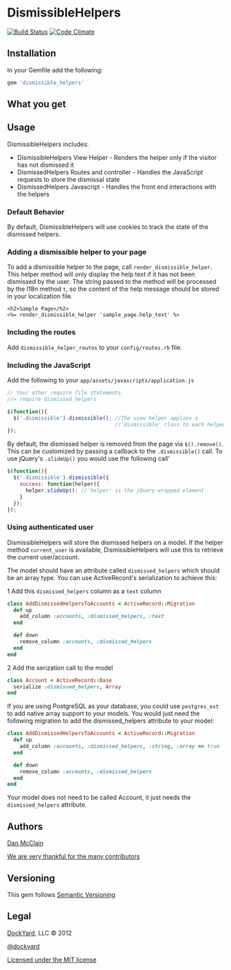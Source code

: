 # DismissibleHelpers #

[![Build Status](https://travis-ci.org/dockyard/dismissible_helpers.png?branch=master)](https://travis-ci.org/dockyard/dismissible_helpers)
[![Code Climate](https://codeclimate.com/badge.png)](https://codeclimate.com/github/dockyard/dismissible_helpers)



## Installation ##

In your Gemfile add the following:

```ruby
gem 'dismissible_helpers'
```

## What you get ##

## Usage ##

DismissibleHelpers includes:

  * DismissibleHelpers View Helper - Renders the helper only if the
visitor has not dismissed it
  * DismissedHelpers Routes and controller - Handles the JavaScript
requests to store the dismissal state
  * DismissedHelpers Javascript - Handles the front end interactions
with the helpers

### Default Behavior ###

By default, DismissibleHelpers will use cookies to track the state of
the dismissed helpers. 

### Adding a dismissible helper to your page ###

To add a dismissible helper to the page, call
`render_dismissible_helper`. This helper method will only display the
help text if it has not been dismissed by the user. The string passed to
the method will be processed by the I18n method `t`, so the content of
the help message should be stored in your localization file.

```erb
<h2>Sample Page</h2>
<%= render_dismissible_helper 'sample_page.help_text' %>
```

### Including the routes ###

Add `dismissible_helper_routes` to your `config/routes.rb` file.

### Including the JavaScript ##

Add the following to your `app/assets/javascripts/application.js`

```javascript
// Your other require file statements
//= require dismissed_helpers

$(function(){
  $('.dismissible').dismissible(); //The view helper applies a
                                   //'dismissible' class to each helper div
});
```

By default, the dismissed helper is removed from the page via
`$().remove()`. This can be customized by passing a callback to the
`.dismissible()` call. To use jQuery's `.slideUp()` you would use the
following call'

```javascript
$(function(){
  $('.dismissible').dismissible({
    success: function(helper){
      helper.slideUp(); //'helper' is the jQuery-wrapped element
    }
  });
});
```
### Using authenticated user ###

DismissibleHelpers will store the dismissed helpers on a model. 
If the helper method `current_user` is available, DismissibleHelpers
will use this to retrieve the current user/account.

The model should have an attribute called `dismissed_helpers` which should
be an array type. You can use ActiveRecord's serialization to achieve this:

 1 Add this `dismissed_helpers` column as a `text` column

```ruby
class AddDismissedHelpersToAccounts < ActiveRecord::Migration
  def up
    add_column :accounts, :dismissed_helpers, :text
  end

  def down
    remove_column :accounts, :dismissed_helpers
  end
end
```

 2 Add the serization call to the model

```ruby
class Account < ActiveRecord::Base
  serialize :dismissed_helpers, Array
end
```

If you are using PostgreSQL as your database, you could use
`postgres_ext` to add native array support to your models. You would
just need the following migration to add the dismissed_helpers attribute
to your model:

```ruby
class AddDismissedHelpersToAccounts < ActiveRecord::Migration
  def up
    add_column :accounts, :dismissed_helpers, :string, :array => true
  end

  def down
    remove_column :accounts, :dismissed_helpers
  end
end
```

Your model does not need to be called Account, it just needs the
`dismissed_helpers` attribute.

## Authors ##

[Dan McClain](http://twitter.com/_danmcclain)

[We are very thankful for the many contributors](https://github.com/dockyard/dismissible_helpers/graphs/contributors)

## Versioning ##

This gem follows [Semantic Versioning](http://semver.org)

## Legal ##

[DockYard](http://dockyard.com), LLC &copy; 2012

[@dockyard](http://twitter.com/dockyard)

[Licensed under the MIT license](http://www.opensource.org/licenses/mit-license.php)
